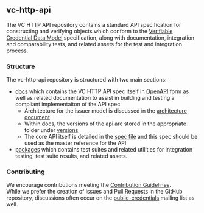 ## vc-http-api

The VC HTTP API repository contains a standard API specification for constructing and verifying objects which conform to the [Verifiable Credential Data Model](https://www.w3.org/TR/vc-data-model/) specification, along with documentation, integration and compatability tests, and related assets for the test and integration process.

### Structure

The vc-http-api repository is structured with two main sections:

- [docs](./docs/) which contains the VC HTTP API spec itself in [OpenAPI](https://swagger.io/specification/) form as well as related documentation to assist in building and testing a compliant implementaiton of the API spec
  * Architecture for the issuer model is discussed in the [architecture document](./docs/architecture.md)
  * Within docs, the versions of the api are stored in the appropriate folder under [versions](./docs/versions)
  * The core API itself is detailed in the [spec file](./docs/vc-http-api.yml) and this spec should be used as the master reference for the API 
- [packages](./packages/) which contains test suites and related utilities for integration testing, test suite results, and related assets.

### Contributing

We encourage contributions meeting the [Contribution Guidelines](CONTRIBUTING.md).  
While we prefer the creation of issues and Pull Requests in the GitHub repository, discussions often occur on the [public-credentials](http://lists.w3.org/Archives/Public/public-credentials/) mailing list as well.
